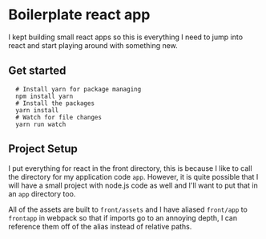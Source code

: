 # Boilerplate react app

I kept building small react apps so this is everything I need to jump into react and start playing around with something new.

## Get started

```
  # Install yarn for package managing
  npm install yarn
  # Install the packages
  yarn install
  # Watch for file changes
  yarn run watch
```

## Project Setup

I put everything for react in the front directory, this is because I like to call the directory for my application code `app`.  However,
it is quite possible that I will have a small project with node.js code as well and I'll want to put that in an `app` directory too.

All of the assets are built to `front/assets` and I have aliased `front/app` to `frontapp` in webpack so that if imports go to an annoying
depth, I can reference them off of the alias instead of relative paths.


